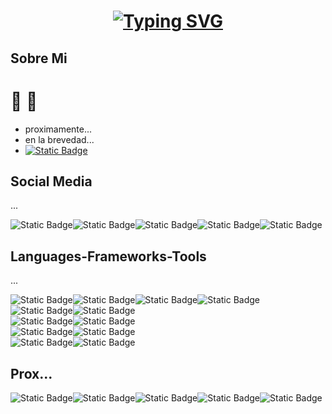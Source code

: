 <h1 align="center">
<a href="https://git.io/typing-svg"><img src="https://readme-typing-svg.demolab.com?font=Fira+Code&size=35&pause=1000&center=true&vCenter=true&width=600&lines=Hola+Jorge!%E2%9A%BD%F0%9F%94%B4;Hola+%F0%9F%8C%B9!%F0%9F%90%80;Hola+Eze!%E2%99%A0%EF%B8%8F%E2%99%A5%EF%B8%8F%E2%99%A3%EF%B8%8F%E2%99%A6%EF%B8%8F;Hola+Daniel!%F0%9F%91%A8%E2%80%8D%F0%9F%8E%A4;Se+Aprueba+Interfaces%3F%F0%9F%99%8F;Mis+Pollitos%F0%9F%90%A4%E2%99%A5%EF%B8%8F;Un Asco Me Dan Basuras%F0%9F%97%91%EF%B8%8F%F0%9F%92%A9" alt="Typing SVG" /></a>
</h1>

<h2>Sobre Mi</h2>

# 🐣 🦢

- proximamente...
- en la brevedad...
- <a href="https://www.ejemplo.com](https://www.youtube.com/watch?v=GuZzuQvv7uc&ab_channel=chayanneVEVO" target="_blank">
    <img alt="Static Badge" src="https://img.shields.io/badge/Apretame%20si%20te%20la%20bancas-green?style=for-the-badge">
  </a>


<h2>Social Media</h2>
<p>...</p>
<div style="display: flex;">
  <img alt="Static Badge" src="https://custom-icon-badges.demolab.com/badge/Buenos%20Aires-ARG-blue?style=for-the-badge&logo=location&labelColor=yellow&logoColor=fff">
  <img alt="Static Badge" src="https://img.shields.io/github/followers/AlexJC16?style=for-the-badge&logo=github">
  <img alt="Static Badge" src="https://img.shields.io/badge/gmail-%23EA4335?style=for-the-badge&logo=gmail&logoColor=white">
  <img alt="Static Badge" src="https://custom-icon-badges.demolab.com/badge/LinkedIn-0A66C2?style=for-the-badge&logo=linkedin-white&logoColor=fff">
  <img alt="Static Badge" src="https://custom-icon-badges.demolab.com/badge/-My%20Repositorios-blue?style=for-the-badge&logoColor=white&logo=repo">
</div>


<h2>Languages-Frameworks-Tools</h2>
<p>...</p>
<div style="display: flex;">
  <img alt="Static Badge" src="https://img.shields.io/badge/python-%233776AB?style=for-the-badge&logo=python&logoColor=white">
  <img alt="Static Badge" src="https://img.shields.io/badge/numpy-%23013243?style=for-the-badge&logo=numpy&logoColor=white">
  <img alt="Static Badge" src="https://img.shields.io/badge/pandas-%23150458?style=for-the-badge&logo=pandas&logoColor=white">
  <img alt="Static Badge" src="https://custom-icon-badges.demolab.com/badge/Matplotlib-71D291?style=for-the-badge&logo=matplotlib&logoColor=fff">
</div>


<div style="display: flex;">
  <img alt="Static Badge" src="https://img.shields.io/badge/c-%23A8B9CC?style=for-the-badge&logo=c&logoColor=black">
  <img alt="Static Badge" src="https://img.shields.io/badge/Java-%23ED8B00.svg?style=for-the-badge&logo=openjdk&logoColor=white">
</div>


<div style="display: flex;">
  <img alt="Static Badge" src="https://img.shields.io/badge/html5-%23E34F26?style=for-the-badge&logo=html5&logoColor=white">
  <img alt="Static Badge" src="https://img.shields.io/badge/css-%23663399?style=for-the-badge&logo=css&logoColor=white">
</div>


<div style="display: flex;">  
  <img alt="Static Badge" src="https://img.shields.io/badge/github-%23181717?style=for-the-badge&logo=github">
  <img alt="Static Badge" src="https://custom-icon-badges.demolab.com/badge/Visual%20Studio%20Code-0078d7.svg?style=for-the-badge&logo=vsc&logoColor=white">
</div>

<div style="display: flex;">
  <img alt="Static Badge" src="https://img.shields.io/badge/postgreSQL-%234169E1?style=for-the-badge&logo=postgreSQL&logoColor=white">
  <img alt="Static Badge" src="https://img.shields.io/badge/mysql-%234479A1?style=for-the-badge&logo=mysql&logoColor=white">
</div>


<h2>Prox...</h2>
<div style="display: flex;">
  <img alt="Static Badge" src="https://img.shields.io/badge/javascript-%23F7DF1E?style=for-the-badge&logo=javascript&logoColor=black">
  <img alt="Static Badge" src="https://img.shields.io/badge/bootstrap-%237952B3?style=for-the-badge&logo=bootstrap&logoColor=white">
  <img alt="Static Badge" src="https://img.shields.io/badge/webassembly-%23654FF0?style=for-the-badge&logo=webassembly&logoColor=white">
  <img alt="Static Badge" src="https://img.shields.io/badge/r-%23276DC3?style=for-the-badge&logo=r">
  <img alt="Static Badge" src="https://img.shields.io/badge/mongodb-%2347A248?style=for-the-badge&logo=mongodb&logoColor=white">
</div>





<!--
<h2>Database</h2>
<img alt="Static Badge" src="">
**AlexJC16/AlexJC16** is a ✨ _special_ ✨ repository because its `README.md` (this file) appears on your GitHub profile.
![Image](https://github.com/user-attachments/assets/78edf30e-19da-43df-9d77-73f24e991868)
Here are some ideas to get you started:

## Vos
# - 🦠🦟🐀

- 🔭 I’m currently working on ...
- 🌱 I’m currently learning ...
- 👯 I’m looking to collaborate on ...
- 🤔 I’m looking for help with ...
- 💬 Ask me about ...
- 📫 How to reach me: ...
- 😄 Pronouns: ...
- ⚡ Fun fact: ...
-->
